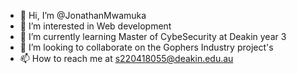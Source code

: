 - 👋 Hi, I’m @JonathanMwamuka
- 👀 I’m interested in Web development 
- 🌱 I’m currently learning Master of CybeSecurity at Deakin year 3
- 💞️ I’m looking to collaborate on the Gophers Industry project's 
- 📫 How to reach me at s220418055@deakin.edu.au

<!---
JonathanMwamuka/JonathanMwamuka is a ✨ special ✨ repository because its `README.md` (this file) appears on your GitHub profile.
You can click the Preview link to take a look at your changes.
--->
